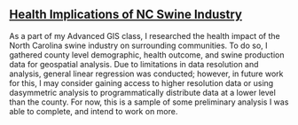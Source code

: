## [Health Implications of NC Swine Industry](https://arcg.is/0v0GHb0)

As a part of my Advanced GIS class, I researched the health impact of the North Carolina swine industry on surrounding communities. To do so, I gathered county level demographic, health outcome, and swine production data for geospatial analysis. Due to limitations in data resolution and analysis, general linear regression was conducted; however, in future work for this, I may consider gaining access to higher resolution data or using dasymmetric analysis to programmatically distribute data at a lower level than the county. For now, this is a sample of some preliminary analysis I was able to complete, and intend to work on more.
